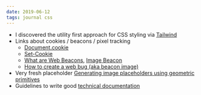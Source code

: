```yaml
---
date: 2019-06-12
tags: journal css
---
```


* I discovered the utility first approach for CSS styling via [Tailwind](https://tailwindcss.com/)
* Links about cookies / beacons / pixel tracking 
  * [Document.cookie](https://developer.mozilla.org/en-US/docs/Web/API/Document/cookie)
  * [Set-Cookie](https://developer.mozilla.org/en-US/docs/Web/HTTP/Headers/Set-Cookie)
  * [What are Web Beacons](http://www.allaboutcookies.org/faqs/beacons.html), [Image Beacon](https://keen.io/docs/streams/image-beacon/)
  * [How to create a web bug (aka beacon image)](https://www.simonewebdesign.it/how-to-create-web-bug-aka-beacon-image/)
* Very fresh placeholder [Generating image placeholders using geometric primitives](https://decentium.org/almstdigital/generating-ge)
* Guidelines to write good [technical documentation](https://github.com/kylelobo/The-Documentation-Compendium) 